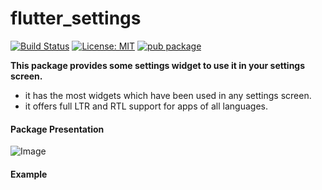  # flutter_settings
[![Build Status](https://travis-ci.org/joemccann/dillinger.svg?branch=master)](https://travis-ci.org/joemccann/dillinger) [![License: MIT](https://img.shields.io/badge/License-MIT-yellow.svg)](https://opensource.org/licenses/MIT)
 [![pub package](https://img.shields.io/pub/v/charts_common.svg)](https://pub.dartlang.org/packages/charts_common)


**This package provides some settings widget to use it in your settings screen.**
- it has the most widgets which have been used in any settings screen.
- it offers full LTR and RTL support for apps of all languages. 

#### Package Presentation 
![Image](images/flutter_settings.gif)

#### Example
